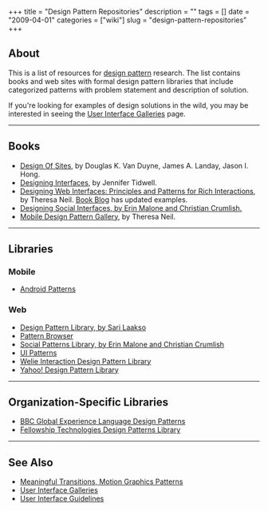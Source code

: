 +++
title = "Design Pattern Repositories"
description = ""
tags = []
date = "2009-04-01"
categories = ["wiki"]
slug = "design-pattern-repositories"
+++




<h2 id="toc0">About</h2>
<p>This is a list of resources for <a href="design-patterns.html">design pattern</a> research. The list contains books and web sites with formal design pattern libraries that include categorized patterns with problem statement and description of solution.</p>

<p>If you're looking for examples of design solutions in the wild, you may be interested in seeing the <a href="/wiki/user-interface-galleries/">User Interface Galleries</a> page.</p>

<hr />

<h2 id="toc1">Books</h2>
<ul>
    <li> <a href="http://books.google.com/books?id=CyT089J95agC&amp;dq=&amp;pg=PP1&amp;ots=ZoabKXQMAM&amp;sig=C0bLs9NST3FbYqfEQ2AZoblcZgs&amp;prev=http://www.google.com/search?q=design+of+sites&amp;ie=utf-8&amp;oe=utf-8&amp;aq=t&amp;rls=org.mozilla:en-US:official&amp;client=firefox-a&amp;sa=X&amp;oi=print&amp;ct=title#PRA1-PA227,M1">Design Of Sites</a>, by Douglas K. Van Duyne, James A. Landay, Jason I. Hong.</li>
    <li> <a href="http://designinginterfaces.com/">Designing Interfaces</a>, by Jennifer Tidwell.</li>
    <li> <a href="http://www.amazon.com/gp/product/0596516258">Designing Web Interfaces: Principles and Patterns for Rich Interactions</a>, by Theresa Neil. <a href="http://designingwebinterfaces.com/posts">Book Blog</a> has updated examples.</li>
    <li> <a href="http://www.designingsocialinterfaces.com/">Designing Social Interfaces, by Erin Malone and Christian Crumlish.</a></li>
    <li> <a href="http://www.mobiledesignpatterngallery.com/">Mobile Design Pattern Gallery</a>, by Theresa Neil.</li>
</ul>

<hr />

<h2 id="toc2">Libraries</h2>

<h3 id="toc3">Mobile</h3>
<ul>
    <li> <a href="http://www.androidpatterns.com/wiki">Android Patterns</a></li>
</ul>


<h3 id="toc4">Web</h3>
<ul>
    <li> <a href="http://www.cs.helsinki.fi/u/salaakso/patterns/">Design Pattern Library, by Sari Laakso</a></li>
    <li> <a href="http://www.patternbrowser.org/">Pattern Browser</a></li>
    <li> <a href="http://www.designingsocialinterfaces.com/patterns.wiki/index.php?title=Main_Page">Social Patterns Library, by Erin Malone and Christian Crumlish</a></li>
    <li> <a href="http://ui-patterns.com/">UI Patterns</a></li>
    <li> <a href="http://www.welie.com/patterns/">Welie Interaction Design Pattern Library</a></li>
    <li> <a href="http://developer.yahoo.com/ypatterns/">Yahoo! Design Pattern Library</a></li>
</ul>

<hr />

<h2 id="toc5">Organization-Specific Libraries</h2>
<ul>
    <li> <a href="http://www.bbc.co.uk/guidelines/gel/dp_localnav.shtml">BBC Global Experience Language Design Patterns</a></li>
    <li> <a href="http://developer.fellowshiptech.com/patterns/#_design_patterns">Fellowship Technologies Design Patterns Library</a></li>
</ul>

<hr />

<h2 id="toc6">See Also</h2>
<ul>
    <li> <a href="http://www.ui-transitions.com/">Meaningful Transitions, Motion Graphics Patterns</a></li>
    <li> <a href="/wiki/user-interface-galleries/">User Interface Galleries</a></li>
    <li> <a href="/wiki/user-interface-guidelines/">User Interface Guidelines</a></li>
</ul>
